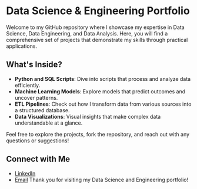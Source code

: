# Data Science & Engineering Portfolio

Welcome to my GitHub repository where I showcase my expertise in Data Science, Data Engineering, and Data Analysis. Here, you will find a comprehensive set of projects that demonstrate my skills through practical applications.

## What's Inside?

- **Python and SQL Scripts**: Dive into scripts that process and analyze data efficiently.
- **Machine Learning Models**: Explore models that predict outcomes and uncover patterns.
- **ETL Pipelines**: Check out how I transform data from various sources into a structured database.
- **Data Visualizations**: Visual insights that make complex data understandable at a glance.

Feel free to explore the projects, fork the repository, and reach out with any questions or suggestions!

## Connect with Me

- [LinkedIn](https://www.linkedin.com/in/brandon-walters-172b29208/) 
- [Email](mailto:brandon.walters624@gmail.com) 
Thank you for visiting my Data Science and Engineering portfolio!
